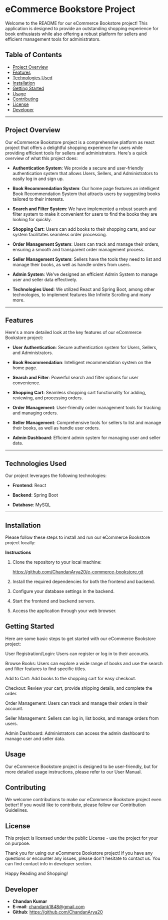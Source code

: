 # eCommerce Bookstore Project

Welcome to the README for our eCommerce Bookstore project! This application is designed to provide an outstanding shopping experience for book enthusiasts while also offering a robust platform for sellers and efficient management tools for administrators.

## Table of Contents
- [Project Overview](#project-overview)
- [Features](#features)
- [Technologies Used](#technologies-used)
- [Installation](#installation)
- [Getting Started](#getting-started)
- [Usage](#usage)
- [Contributing](#contributing)
- [License](#license)
- [Developer](#developer)

---

## Project Overview

Our eCommerce Bookstore project is a comprehensive platform as react project that offers a delightful shopping experience for users while providing efficient tools for sellers and administrators. Here's a quick overview of what this project does:

- **Authentication System**: We provide a secure and user-friendly authentication system that allows Users, Sellers, and Administrators to easily log in and sign up.

- **Book Recommendation System**: Our home page features an intelligent Book Recommendation System that attracts users by suggesting books tailored to their interests.

- **Search and Filter System**: We have implemented a robust search and filter system to make it convenient for users to find the books they are looking for quickly.

- **Shopping Cart**: Users can add books to their shopping carts, and our system facilitates seamless order processing.

- **Order Management System**: Users can track and manage their orders, ensuring a smooth and transparent order management process.

- **Seller Management System**: Sellers have the tools they need to list and manage their books, as well as handle orders from users.

- **Admin System**: We've designed an efficient Admin System to manage user and seller data effectively.

- **Technologies Used**: We utilized React and Spring Boot, among other technologies, to implement features like Infinite Scrolling and many more.

---

## Features

Here's a more detailed look at the key features of our eCommerce Bookstore project:

- **User Authentication**: Secure authentication system for Users, Sellers, and Administrators.

- **Book Recommendation**: Intelligent recommendation system on the home page.

- **Search and Filter**: Powerful search and filter options for user convenience.

- **Shopping Cart**: Seamless shopping cart functionality for adding, reviewing, and processing orders.

- **Order Management**: User-friendly order management tools for tracking and managing orders.

- **Seller Management**: Comprehensive tools for sellers to list and manage their books, as well as handle user orders.

- **Admin Dashboard**: Efficient admin system for managing user and seller data.

---

## Technologies Used

Our project leverages the following technologies:

- **Frontend**: React

- **Backend**: Spring Boot

- **Database**: MySQL


---

## Installation

Please follow these steps to install and run our eCommerce Bookstore project locally:

**Instructions**

1. Clone the repository to your local machine:

      https://github.com/ChandanArya20/e-commerce-bookstore.git

2. Install the required dependencies for both the frontend and backend.

3. Configure your database settings in the backend.

4. Start the frontend and backend servers.

5. Access the application through your web browser.

## Getting Started
Here are some basic steps to get started with our eCommerce Bookstore project:

User Registration/Login: Users can register or log in to their accounts.

Browse Books: Users can explore a wide range of books and use the search and filter features to find specific titles.

Add to Cart: Add books to the shopping cart for easy checkout.

Checkout: Review your cart, provide shipping details, and complete the order.

Order Management: Users can track and manage their orders in their account.

Seller Management: Sellers can log in, list books, and manage orders from users.

Admin Dashboard: Administrators can access the admin dashboard to manage user and seller data.

## Usage
Our eCommerce Bookstore project is designed to be user-friendly, but for more detailed usage instructions, please refer to our User Manual.

## Contributing
We welcome contributions to make our eCommerce Bookstore project even better! If you would like to contribute, please follow our Contribution Guidelines.

## License
This project is licensed under the public License - use the project for your on purpose.

Thank you for using our eCommerce Bookstore project! If you have any questions or encounter any issues, please don't hesitate to contact us. You can find contact info in developer section.

Happy Reading and Shopping!

## Developer 
- **Chandan Kumar**
- **E-mail**: chandank1848@gmail.com
- **Github**: https://github.com/ChandanArya20




